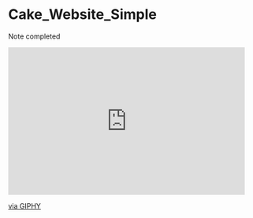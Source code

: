 # Cake_Website_Simple
Note completed
<iframe src="https://giphy.com/embed/17onPWvvq8oCeZzUK9" width="480" height="300" style="" frameBorder="0" class="giphy-embed" allowFullScreen></iframe><p><a href="https://giphy.com/gifs/alphastaffshore-alpha-staffshore-subsea-17onPWvvq8oCeZzUK9">via GIPHY</a></p>
